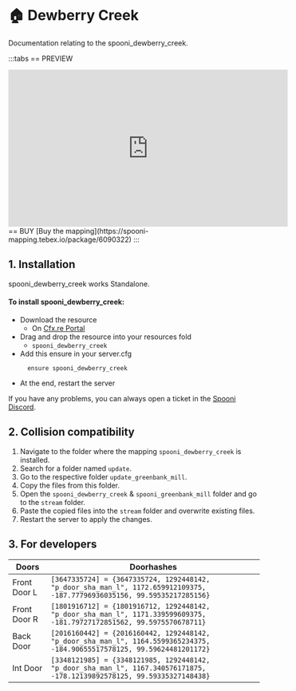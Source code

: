 # 🏠 Dewberry Creek
Documentation relating to the spooni_dewberry_creek.

:::tabs
== PREVIEW
<iframe width="560" height="315" src="https://www.youtube.com/embed/AxNafdEx5ck?si=JXLiEIZ0L13O26yk" frameborder="0" allow="accelerometer; autoplay; clipboard-write; encrypted-media; gyroscope; picture-in-picture; web-share" allowfullscreen></iframe>
== BUY
[Buy the mapping](https://spooni-mapping.tebex.io/package/6090322)
:::

## 1. Installation
spooni_dewberry_creek works Standalone.  

#### To install spooni_dewberry_creek:
- Download the resource
  - On [Cfx.re Portal](https://portal.cfx.re/)
- Drag and drop the resource into your resources fold
  - `spooni_dewberry_creek`
- Add this ensure in your server.cfg
  ```
    ensure spooni_dewberry_creek
  ```
- At the end, restart the server

If you have any problems, you can always open a ticket in the [Spooni Discord](https://discord.gg/spooni).

## 2. Collision compatibility <Badge type="danger" text="IMPORTANT"/>

1. Navigate to the folder where the mapping `spooni_dewberry_creek` is installed.
2. Search for a folder named `update`.
3. Go to the respective folder `update_greenbank_mill`.
4. Copy the files from this folder.
5. Open the `spooni_dewberry_creek` & `spooni_greenbank_mill` folder and go to the `stream` folder.
6. Paste the copied files into the `stream` folder and overwrite existing files.
7. Restart the server to apply the changes.

## 3. For developers
| Doors                     | Doorhashes
|---------------------------|----------------------------------------------------------------------------------|
| Front Door L              | `[3647335724] = {3647335724, 1292448142, "p_door_sha_man_l", 1172.659912109375, -187.77796936035156, 99.59535217285156}`
| Front Door R              | `[1801916712] = {1801916712, 1292448142, "p_door_sha_man_l", 1171.339599609375, -181.79727172851562, 99.5975570678711}`
| Back Door                 | `[2016160442] = {2016160442, 1292448142, "p_door_sha_man_l", 1164.5599365234375, -184.90655517578125, 99.59624481201172}`
| Int Door                  | `[3348121985] = {3348121985, 1292448142, "p_door_sha_man_l", 1167.340576171875, -178.12139892578125, 99.59335327148438}`